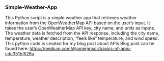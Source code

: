 ### Simple-Weather-App
This Python script is a simple weather app that retrieves weather information from the OpenWeatherMap API based on the user’s input. It takes the user’s OpenWeatherMap API key, city name, and units as inputs. The weather data is fetched from the API response, including the city name, temperature, weather description, “feels like” temperature, and wind speed.
This python code is created for my blog post about APIs
Blog post can be found here:
https://medium.com/@omergnscr/basics-of-apis-cda351bf526a
